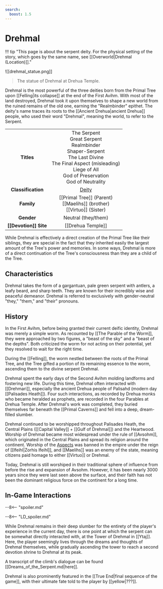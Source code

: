 ```yaml
---
search:
  boost: 1.5
---
```


# Drehmal

!!! tip "This page is about the serpent deity. For the physical setting of the story, which goes by the same name, see [[Overworld|Drehmal (Location)]]."

![[drehmal_statue.png]]
> The statue of Drehmal at Drehua Temple.

Drehmal is the most powerful of the three deities born from the Primal Tree upon [[Felling|its collapse]] at the end of the First Avihm. With most of the land destroyed, Drehmal took it upon themselves to shape a new world from the ruined remains of the old one, earning the "Realmbinder" epithet. The deity's name traces its roots to the [[Ancient Drehua|ancient Drehua]] people, who used their word "Drehmal", meaning the world, to refer to the Serpent.

|  |  |
|:----------:|:----------------------:|
| **Titles** | The Serpent <br>Great Serpent <br>Realmbinder <br>Shaper-Serpent <br>The Last Divine <br>The Final Aspect (misleading) <br>Liege of All <br>God of Preservation <br>God of Neutrality |
| **Classification** | [Deity](/Lore/Higher_Beings/Deities/) |
| **Family** | [[Primal Tree]] (Parent) <br> [[Maelihs]] (brother) <br> [[Virtuo]] (Sister) |
| **Gender** | Neutral (they/them) |
| **[[Devotion]] Site** | [[Drehua Temple]] |

While Drehmal is effectively a direct creation of the Primal Tree like their siblings, they are special in the fact that they inherited easily the largest amount of the Tree's power and memories. In some ways, Drehmal is more of a direct continuation of the Tree's consciousness than they are a child of the Tree.

## Characteristics

Drehmal takes the form of a gargantuan, pale green serpent with antlers, a leafy beard, and sharp teeth. They are known for their incredibly wise and peaceful demeanor. Drehmal is referred to exclusively with gender-neutral "they," "them," and "their" pronouns.

## History 

In the First Avihm, before being granted their current deific identity, Drehmal was merely a simple worm. As recounted by [[The Parable of the Worm]], they were approached by two figures, a "beast of the sky" and a "beast of the depths". Both criticized the worm for not acting on their potential, yet they resolved to wait for the right time.

During the [[Felling]], the worm nestled between the roots of the Primal Tree, and the Tree gifted a portion of its remaining essence to the worm, ascending them to the divine serpent Drehmal.

Drehmal spent the early days of the Second Avihm molding landforms and fostering new life. During this time, Drehmal often interacted with [[Drehmari]], especially the ancient Drehua people of Palisahd (modern day [[Palisades Heath]]). Four such interactions, as recorded by Drehua monks who became heralded as prophets, are recorded in the four Parables at Drehua Temple. After Drehmal's work was completed, they buried themselves far beneath the [[Primal Caverns]] and fell into a deep, dream-filled slumber. 

Drehmal continued to be worshipped throughout Palisades Heath, the Central Plains ([[Capital Valley]] + [[Gulf of Drehmal]]) and the Heartwood. Worship of Drehmal became most widespread under the rule of [[Avsohm]], which originated in the Central Plains and spread its religion around the continent. Worship of the [Aspects](/Lore/Higher_Beings/Aspects/) was banned in the empire under the reign of [[Ifeihl|Zorhis Ifeihl]], and [[Maelihs]] was an enemy of the state, meaning citizens paid homage to either [[Virtuo]] or Drehmal. 

Today, Drehmal is still worshiped in their traditional sphere of influence from before the rise and expansion of Avsohm. However, it has been nearly 3000 years since they were last seen above the surface, and their faith has not been the dominant religious force on the continent for a long time.

## In-Game Interactions

--8<-- "spoiler.md"

--8<-- "LD_spoiler.md"

While Drehmal remains in their deep slumber for the entirety of the player's experience in the current day, there is one point at which the serpent can be somewhat directly interacted with, at the Tower of Drehmal in [[Ytaj]]. Here, the player seemingly lives through the dreams and thoughts of Drehmal themselves, while gradually ascending the tower to reach a second devotion shrine to Drehmal at its peak. 

A transcript of the climb's dialogue can be found [[Dreams_of_the_Serpent.md|here]].

Drehmal is also prominently featured in the [[True End|final sequence of the game]], with their ultimate fate told to the player by [[yellow|???]].


